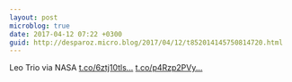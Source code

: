 ```yaml
---
layout: post
microblog: true
date: 2017-04-12 07:22 +0300
guid: http://desparoz.micro.blog/2017/04/12/t852014145750814720.html
---
```

Leo Trio via NASA [t.co/6ztj10tls...](https://t.co/6ztj10tls6) [t.co/p4Rzp2PVy...](https://t.co/p4Rzp2PVyy)
